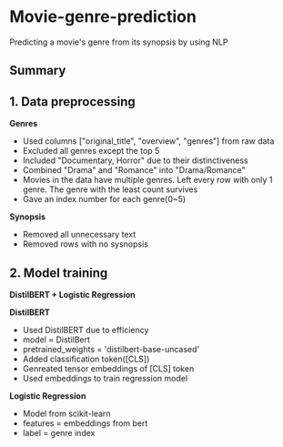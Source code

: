 # Movie-genre-prediction
Predicting a movie's genre from its synopsis by using NLP

## Summary
## 1. Data preprocessing
**Genres**
- Used columns ["original_title", "overview", "genres"] from raw data
- Excluded all genres except the top 5
- Included "Documentary, Horror" due to their distinctiveness
- Combined "Drama" and "Romance" into "Drama/Romance"
- Movies in the data have multiple genres. Left every row with only 1 genre. The genre with the least count survives
- Gave an index number for each genre(0~5)

**Synopsis**
- Removed all unnecessary text
- Removed rows with no sysnopsis

## 2. Model training
**DistilBERT + Logistic Regression**

**DistilBERT**
- Used DistilBERT due to efficiency
- model = DistilBert
- pretrained_weights = 'distilbert-base-uncased'
- Added classification token([CLS])
- Genreated tensor embeddings of [CLS] token
- Used embeddings to train regression model

**Logistic Regression**
- Model from scikit-learn
- features = embeddings from bert
- label = genre index

